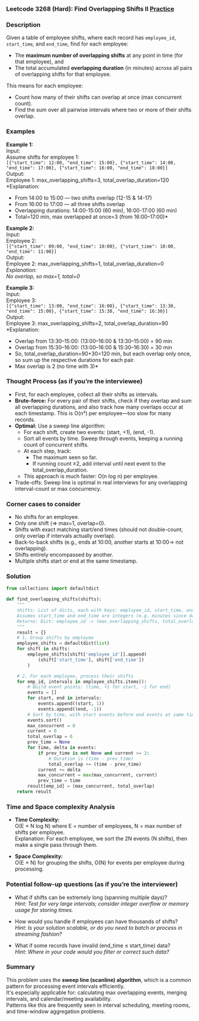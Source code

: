 ### Leetcode 3268 (Hard): Find Overlapping Shifts II [Practice](https://leetcode.com/problems/find-overlapping-shifts-ii)

### Description  
Given a table of employee shifts, where each record has `employee_id`, `start_time`, and `end_time`, find for each employee:
- The **maximum number of overlapping shifts** at any point in time (for that employee), and
- The total accumulated **overlapping duration** (in minutes) across all pairs of overlapping shifts for that employee.

This means for each employee:
- Count how many of their shifts can overlap at once (max concurrent count).
- Find the sum over all pairwise intervals where two or more of their shifts overlap.

### Examples  

**Example 1:**  
Input:  
Assume shifts for employee 1:  
`[{"start_time": 12:00, "end_time": 15:00}, {"start_time": 14:00, "end_time": 17:00}, {"start_time": 16:00, "end_time": 18:00}]`  
Output:  
Employee 1: max_overlapping_shifts=3, total_overlap_duration=120  
*Explanation:  
- From 14:00 to 15:00 — two shifts overlap (12-15 & 14-17)  
- From 16:00 to 17:00 — all three shifts overlap  
- Overlapping durations: 14:00-15:00 (60 min), 16:00-17:00 (60 min)  
- Total=120 min, max overlapped at once=3 (from 16:00–17:00)*

**Example 2:**  
Input:  
Employee 2:  
`[{"start_time": 09:00, "end_time": 10:00}, {"start_time": 10:00, "end_time": 11:00}]`  
Output:  
Employee 2: max_overlapping_shifts=1, total_overlap_duration=0  
*Explanation:  
No overlap, so max=1, total=0*

**Example 3:**  
Input:  
Employee 3:  
`[{"start_time": 13:00, "end_time": 16:00}, {"start_time": 13:30, "end_time": 15:00}, {"start_time": 15:30, "end_time": 16:30}]`  
Output:  
Employee 3: max_overlapping_shifts=2, total_overlap_duration=90  
*Explanation:  
- Overlap from 13:30–15:00: (13:00–16:00 & 13:30–15:00) = 90 min  
- Overlap from 15:30–16:00: (13:00–16:00 & 15:30–16:30) = 30 min  
- So, total_overlap_duration=90+30=120 min, but each overlap only once, so sum up the respective durations for each pair.  
- Max overlap is 2 (no time with 3)*

### Thought Process (as if you’re the interviewee)  
- First, for each employee, collect all their shifts as intervals.
- **Brute-force:** For every pair of their shifts, check if they overlap and sum all overlapping durations, and also track how many overlaps occur at each timestamp. This is O(n²) per employee—too slow for many records.
- **Optimal:** Use a sweep line algorithm:
    - For each shift, create two events: (start, +1), (end, -1).
    - Sort all events by time. Sweep through events, keeping a running count of concurrent shifts.
    - At each step, track:
        - The maximum seen so far.
        - If running count ≥2, add interval until next event to the total_overlap_duration.
    - This approach is much faster: O(n log n) per employee.
- Trade-offs: Sweep line is optimal in real interviews for any overlapping interval-count or max concurrency.

### Corner cases to consider  
- No shifts for an employee.
- Only one shift (=> max=1, overlap=0).
- Shifts with exact matching start/end times (should not double-count; only overlap if intervals actually overlap).
- Back-to-back shifts (e.g., ends at 10:00, another starts at 10:00→ not overlapping).
- Shifts entirely encompassed by another.
- Multiple shifts start or end at the same timestamp.

### Solution

```python
from collections import defaultdict

def find_overlapping_shifts(shifts):
    """
    shifts: List of dicts, each with keys: employee_id, start_time, end_time
    Assumes start_time and end_time are integers (e.g. minutes since day start)
    Returns: Dict: employee_id -> (max_overlapping_shifts, total_overlap_duration)
    """
    result = {}
    # 1. Group shifts by employee
    employee_shifts = defaultdict(list)
    for shift in shifts:
        employee_shifts[shift['employee_id']].append(
            (shift['start_time'], shift['end_time'])
        )

    # 2. For each employee, process their shifts
    for emp_id, intervals in employee_shifts.items():
        # Build event points: (time, +1 for start, -1 for end)
        events = []
        for start, end in intervals:
            events.append((start, 1))
            events.append((end, -1))
        # Sort by time, with start events before end events at same time
        events.sort()
        max_concurrent = 0
        current = 0
        total_overlap = 0
        prev_time = None
        for time, delta in events:
            if prev_time is not None and current >= 2:
                # Duration is (time - prev_time)
                total_overlap += (time - prev_time)
            current += delta
            max_concurrent = max(max_concurrent, current)
            prev_time = time
        result[emp_id] = (max_concurrent, total_overlap)
    return result
```

### Time and Space complexity Analysis  

- **Time Complexity:**  
  O(E × N log N) where E = number of employees, N = max number of shifts per employee.  
  Explanation: For each employee, we sort the 2N events (N shifts), then make a single pass through them.

- **Space Complexity:**  
  O(E × N) for grouping the shifts, O(N) for events per employee during processing.

### Potential follow-up questions (as if you’re the interviewer)  

- What if shifts can be extremely long (spanning multiple days)?  
  *Hint: Test for very large intervals; consider integer overflow or memory usage for storing times.*

- How would you handle if employees can have thousands of shifts?  
  *Hint: Is your solution scalable, or do you need to batch or process in streaming fashion?*

- What if some records have invalid (end_time ≤ start_time) data?  
  *Hint: Where in your code would you filter or correct such data?*

### Summary
This problem uses the **sweep line (scanline) algorithm**, which is a common pattern for processing event intervals efficiently.  
It's especially applicable for: calculating max overlapping events, merging intervals, and calendar/meeting availability.  
Patterns like this are frequently seen in interval scheduling, meeting rooms, and time-window aggregation problems.